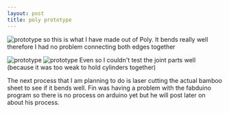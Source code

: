 ```yaml
---
layout: post
title: poly prototype
---
```


![prototype]({{site.baseurl}}/images/polyprototype.jpg)
so this is what I have made out of Poly. It bends really well therefore I had no problem connecting both edges together

![prototype]({{site.baseurl}}/images/polyprototype1.jpg)
![prototype]({{site.baseurl}}/images/polyprototype2.jpg)
Even so I couldn't test the joint parts well (because it was too weak to hold cylinders together)


The next process that I am planning to do is laser cutting the actual bamboo sheet to see if it bends well. 
Fin was having a problem with the fabduino program so there is no process on arduino yet but he will post later on about his process.

